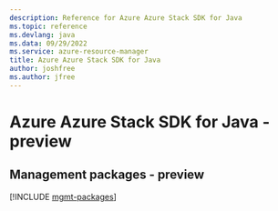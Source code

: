 ```yaml
---
description: Reference for Azure Azure Stack SDK for Java
ms.topic: reference
ms.devlang: java
ms.data: 09/29/2022
ms.service: azure-resource-manager
title: Azure Azure Stack SDK for Java
author: joshfree
ms.author: jfree
---
```

# Azure Azure Stack SDK for Java - preview

## Management packages - preview
[!INCLUDE [mgmt-packages](azure-stack-mgmt-index.md)]